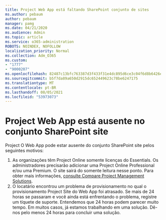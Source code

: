 ```yaml
---
title: Project Web App está faltando SharePoint conjunto de sites
ms.author: pebaum
author: pebaum
manager: pamg
ms.date: 04/21/2020
ms.audience: Admin
ms.topic: article
ms.service: o365-administration
ROBOTS: NOINDEX, NOFOLLOW
localization_priority: Normal
ms.collection: Adm_O365
ms.custom:
- "1777"
- "9000207"
ms.openlocfilehash: 82487c13bfc763387d3f433f31e4dc895d6ce3c04f6d8b6426e999a8b5f4b79f
ms.sourcegitcommit: b5f7da89a650d2915dc652449623c78be6247175
ms.translationtype: MT
ms.contentlocale: pt-BR
ms.lasthandoff: 08/05/2021
ms.locfileid: "53973073"
---
```

# <a name="project-web-app-is-missing-from-the-sharepoint-site-collection"></a>Project Web App está ausente no conjunto SharePoint site

Project O Web App pode estar ausente do conjunto SharePoint site pelos seguintes motivos:

1. As organizações têm Project Online somente licenças do Essentials. Os administradores precisarão adicionar uma Project Online Professional e/ou uma Premium. O site sairá do somente leitura nesse ponto. Para obter mais informações, [consulte Compare Project Management Solutions](https://products.office.com/project/compare-microsoft-project-management-software?tab=1).
2. O locatário encontrou um problema de provisionamento no qual o provisionamento Project Site do Web App foi atrasado. Se mais de 24 horas se passaram e você ainda está enfrentando o problema, registre um tíquete de suporte. Entendemos que 24 horas podem parecer muito tempo. Em muitos casos, já estamos trabalhando em uma solução. Dê-nos pelo menos 24 horas para concluir uma solução.
